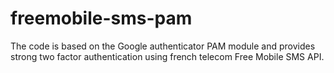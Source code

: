 # freemobile-sms-pam
The code is based on the Google authenticator PAM module and provides strong two factor authentication using french telecom Free Mobile SMS API.
